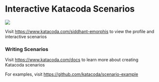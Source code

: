 # Interactive Katacoda Scenarios

[![](http://shields.katacoda.com/katacoda/siddhant-emorphis/count.svg)](https://www.katacoda.com/siddhant-emorphis "Get your profile on Katacoda.com")

Visit https://www.katacoda.com/siddhant-emorphis to view the profile and interactive scenarios

### Writing Scenarios
Visit https://www.katacoda.com/docs to learn more about creating Katacoda scenarios

For examples, visit https://github.com/katacoda/scenario-example
